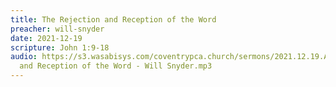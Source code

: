 ```yaml
---
title: The Rejection and Reception of the Word
preacher: will-snyder
date: 2021-12-19
scripture: John 1:9-18
audio: https://s3.wasabisys.com/coventrypca.church/sermons/2021.12.19.A The Rejection
  and Reception of the Word - Will Snyder.mp3
---
```

